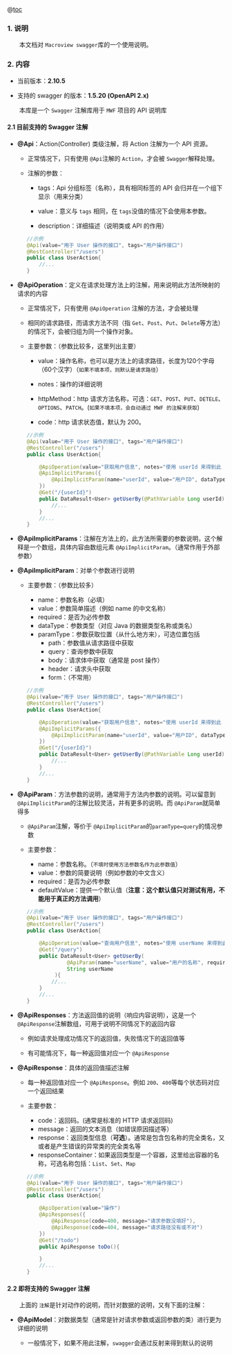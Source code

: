 @[toc](目录)

### 1. 说明

　　本文档对 `Macroview swagger`库的一个使用说明。

### 2. 内容

 + 当前版本：**2.10.5**

 + 支持的 swagger 的版本：**1.5.20 (OpenAPI 2.x)**

　　本库是一个 `Swagger` 注解库用于 `MWF` 项目的 API 说明库 

####  2.1 目前支持的 Swagger 注解

 + **@Api**：Action(Controller) 类级注解，将 Action 注解为一个 API 资源。

     - 正常情况下，只有使用 `@Api`注解的 `Action`，才会被 `Swagger`解释处理。

     - 注解的参数：

       * tags：Api 分组标签（名称），具有相同标签的 API 会归并在一个组下显示（用来分类）

       * value：意义与 `tags` 相同，在 `tags`没值的情况下会使用本参数。

       * description：详细描述（说明类或 API 的作用） 

    ```java
       //示例
       @Api(value="用于 User 操作的接口", tags="用户操作接口")
       @RestController("/users")
       public class UserAction{
           //...
       }
    ```


 + **@ApiOperation**：定义在请求处理方法上的注解，用来说明此方法所映射的请求的内容

     - 正常情况下，只有使用 `@ApiOperation` 注解的方法，才会被处理

     - 相同的请求路径，而请求方法不同（指 `Get`、`Post`、`Put`、`Delete`等方法）的情况下，会被归组为同一个操作对象。

     - 主要参数：（参数比较多，这里列出主要）

       * value：操作名称，也可以是方法上的请求路径，长度为120个字母（60个汉字）（`如果不填本项，则默认是请求路径`）

       * notes：操作的详细说明

       * httpMethod：http 请求方法名称，可选：`GET`、`POST`、`PUT`、`DETELE`、`OPTIONS`、`PATCH`。(`如果不填本项，会自动通过 MWF 的注解来获取`)

       * code：http 请求状态值，默认为 200。

    ```java
       //示例
       @Api(value="用于 User 操作的接口", tags="用户操作接口")
       @RestController("/users")
       public class UserAction{

           @ApiOperation(value="获取用户信息", notes="使用 userId 来得到此 user 的详细信息")
           @ApiImplicitParams({
               @ApiImplicitParam(name="userId", value="用户ID", dataType="long", paramType="path")
           })
           @Get("/{userId}")
           public DataResult<User> getUserBy(@PathVariable Long userId){
               //...
           }
           //...
       }
    ```


 + **@ApiImplicitParams**：注解在方法上的，此方法所需要的参数说明，这个解释是一个数组，具体内容由数组元素 `@ApiImplicitParam`。（通常作用于外部参数）

 + **@ApiImplicitParam**：对单个参数进行说明

     - 主要参数：（参数比较多）

       * name：参数名称（必填）
       * value：参数简单描述（例如 name 的中文名称）
       * required：是否为必传参数
       * dataType：参数类型（对应 Java 的数据类型名称或类名）
       * paramType：参数获取位置（从什么地方来），可选位置包括
          - path：参数值从请求路径中获取
          - query：查询参数中获取
          - body：请求体中获取（通常是 post 操作）
          - header：请求头中获取
          - form：（不常用）


    ```java
       //示例
       @Api(value="用于 User 操作的接口", tags="用户操作接口")
       @RestController("/users")
       public class UserAction{

           @ApiOperation(value="获取用户信息", notes="使用 userId 来得到此 user 的详细信息")
           @ApiImplicitParams({
               @ApiImplicitParam(name="userId", value="用户ID", dataType="long", paramType="path")
           })
           @Get("/{userId}")
           public DataResult<User> getUserBy(@PathVariable Long userId){
               //...
           }
           //...
       }
    ```

 + **@ApiParam**：方法参数的说明，通常用于方法内参数的说明。可以留意到 `@ApiImplicitParam`的注解比较灵活，并有更多的说明。而 `@ApiParam`就简单得多

     - `@ApiParam`注解，等价于 `@ApiImplicitParam`的`paramType=query`的情况参数

     - 主要参数：

       * name：参数名称。（`不填时使用方法参数名作为此参数值`）
       * value：参数的简要说明（例如参数的中文含义）
       * required：是否为必传参数
       * defaultValue：提供一个默认值（**注意：这个默认值只对测试有用，不能用于真正的方法调用**）

    ```java
       //示例
       @Api(value="用于 User 操作的接口", tags="用户操作接口")
       @RestController("/users")
       public class UserAction{

           @ApiOperation(value="查询用户信息", notes="使用 userName 来得到此 user 的详细信息")
           @Get("/query")
           public DataResult<User> getUserBy(
                    @ApiParam(name="userName", value="用户的名称", required=true)
                    String userName
                ){
               //...
           }
           //...
       }
    ```

 + **@ApiResponses**：方法返回值的说明（响应内容说明），这是一个 `@ApiResponse`注解数组，可用于说明不同情况下的返回内容

     - 例如请求处理成功情况下的返回值，失败情况下的返回值等

     - 有可能情况下，每一种返回值对应一个 `@ApiResponse`

 + **@ApiResponse**：具体的返回值描述注解

     - 每一种返回值对应一个 `@ApiResponse`。例如 `200`、`400`等每个状态码对应一个返回结果

     - 主要参数：

       * code：返回码。(通常是标准的 HTTP 请求返回码)
       * message：返回的文本消息（如错误原因描述等）
       * response：返回类型信息（**可选**）。通常是包含包名称的完全类名，又或者是产生错误的异常类的完全类名等
       * responseContainer：如果返回类型是一个容器，这里给出容器的名称，可选名称包括：`List`、`Set`、`Map`

    ```java
       //示例
       @Api(value="用于 User 操作的接口", tags="用户操作接口")
       @RestController("/users")
       public class UserAction{

           @ApiOperation(value="操作")
           @ApiResponses({
               @ApiResponse(code=400, message="请求参数没填好"),
               @ApiResponse(code=404, message="请求路径没有或不对")
           })
           @Get("/todo")
           public ApiResponse toDo(){

           }
           //...
       }
    ```

####  2.2 即将支持的 Swagger 注解

　　上面的 `注解`是针对动作的说明，而针对数据的说明，又有下面的注解：

 + **@ApiModel**：对数据类型（通常是针对请求参数或返回参数的类）进行更为详细的说明

     - 一般情况下，如果不用此注解，`swagger`会通过反射来得到默认的说明

